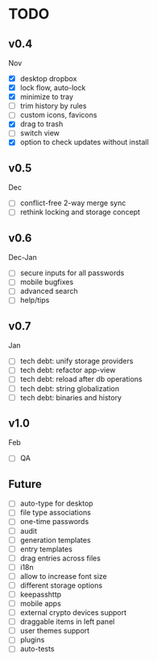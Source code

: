 # TODO

## v0.4
Nov
- [x] desktop dropbox
- [x] lock flow, auto-lock
- [x] minimize to tray
- [ ] trim history by rules
- [ ] custom icons, favicons
- [x] drag to trash
- [ ] switch view
- [x] option to check updates without install

## v0.5
Dec
- [ ] conflict-free 2-way merge sync
- [ ] rethink locking and storage concept

## v0.6
Dec-Jan
- [ ] secure inputs for all passwords
- [ ] mobile bugfixes
- [ ] advanced search
- [ ] help/tips

## v0.7
Jan
- [ ] tech debt: unify storage providers
- [ ] tech debt: refactor app-view
- [ ] tech debt: reload after db operations
- [ ] tech debt: string globalization
- [ ] tech debt: binaries and history

## v1.0
Feb
- [ ] QA

## Future
- [ ] auto-type for desktop
- [ ] file type associations
- [ ] one-time passwords
- [ ] audit
- [ ] generation templates
- [ ] entry templates
- [ ] drag entries across files
- [ ] i18n
- [ ] allow to increase font size
- [ ] different storage options
- [ ] keepasshttp
- [ ] mobile apps
- [ ] external crypto devices support
- [ ] draggable items in left panel
- [ ] user themes support
- [ ] plugins
- [ ] auto-tests
